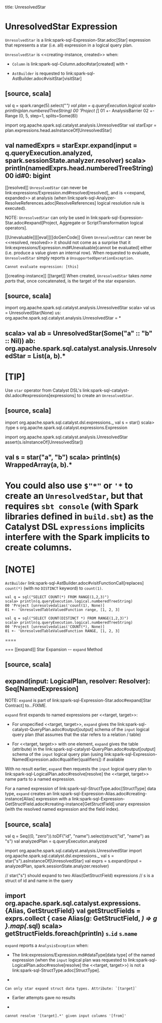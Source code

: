 title: UnresolvedStar

# UnresolvedStar Expression

`UnresolvedStar` is a link:spark-sql-Expression-Star.adoc[Star] expression that represents a star (i.e. all) expression in a logical query plan.

`UnresolvedStar` is <<creating-instance, created>> when:

* `Column` is link:spark-sql-Column.adoc#star[created] with `*`

* `AstBuilder` is requested to link:spark-sql-AstBuilder.adoc#visitStar[visitStar]

[source, scala]
----
val q = spark.range(5).select("*")
val plan = q.queryExecution.logical
scala> println(plan.numberedTreeString)
00 'Project [*]
01 +- AnalysisBarrier
02       +- Range (0, 5, step=1, splits=Some(8))

import org.apache.spark.sql.catalyst.analysis.UnresolvedStar
val starExpr = plan.expressions.head.asInstanceOf[UnresolvedStar]

val namedExprs = starExpr.expand(input = q.queryExecution.analyzed, spark.sessionState.analyzer.resolver)
scala> println(namedExprs.head.numberedTreeString)
00 id#0: bigint
----

[[resolved]]
`UnresolvedStar` can never be link:expressions/Expression.md#resolved[resolved], and is <<expand, expanded>> at analysis (when link:spark-sql-Analyzer-ResolveReferences.adoc[ResolveReferences] logical resolution rule is executed).

NOTE: `UnresolvedStar` can only be used in link:spark-sql-Expression-Star.adoc#expand[Project, Aggregate or ScriptTransformation logical operators].

[[Unevaluable]][[eval]][[doGenCode]]
Given `UnresolvedStar` can never be <<resolved, resolved>> it should not come as a surprise that it link:expressions/Expression.md#Unevaluable[cannot be evaluated] either (i.e. produce a value given an internal row). When requested to evaluate, `UnresolvedStar` simply reports a `UnsupportedOperationException`.

```
Cannot evaluate expression: [this]
```

[[creating-instance]]
[[target]]
When created, `UnresolvedStar` takes *name parts* that, once concatenated, is the target of the star expansion.

[source, scala]
----
import org.apache.spark.sql.catalyst.analysis.UnresolvedStar
scala> val us = UnresolvedStar(None)
us: org.apache.spark.sql.catalyst.analysis.UnresolvedStar = *

scala> val ab = UnresolvedStar(Some("a" :: "b" :: Nil))
ab: org.apache.spark.sql.catalyst.analysis.UnresolvedStar = List(a, b).*
----

[TIP]
====
Use `star` operator from Catalyst DSL's link:spark-sql-catalyst-dsl.adoc#expressions[expressions] to create an `UnresolvedStar`.

[source, scala]
----
import org.apache.spark.sql.catalyst.dsl.expressions._
val s = star()
scala> :type s
org.apache.spark.sql.catalyst.expressions.Expression

import org.apache.spark.sql.catalyst.analysis.UnresolvedStar
assert(s.isInstanceOf[UnresolvedStar])

val s = star("a", "b")
scala> println(s)
WrappedArray(a, b).*
----

You could also use `$"*"` or `'*` to create an `UnresolvedStar`, but that requires `sbt console` (with Spark libraries defined in `build.sbt`) as the Catalyst DSL `expressions` implicits interfere with the Spark implicits to create columns.
====

[NOTE]
====
`AstBuilder` link:spark-sql-AstBuilder.adoc#visitFunctionCall[replaces] `count(*)` (with no `DISTINCT` keyword) to `count(1)`.

```
val q = sql("SELECT COUNT(*) FROM RANGE(1,2,3)")
scala> println(q.queryExecution.logical.numberedTreeString)
00 'Project [unresolvedalias('count(1), None)]
01 +- 'UnresolvedTableValuedFunction range, [1, 2, 3]

val q = sql("SELECT COUNT(DISTINCT *) FROM RANGE(1,2,3)")
scala> println(q.queryExecution.logical.numberedTreeString)
00 'Project [unresolvedalias('COUNT(*), None)]
01 +- 'UnresolvedTableValuedFunction RANGE, [1, 2, 3]
```
====

=== [[expand]] Star Expansion -- `expand` Method

[source, scala]
----
expand(input: LogicalPlan, resolver: Resolver): Seq[NamedExpression]
----

NOTE: `expand` is part of link:spark-sql-Expression-Star.adoc#expand[Star Contract] to...FIXME.

`expand` first expands to named expressions per <<target, target>>:

* For unspecified <<target, target>>, `expand` gives the link:spark-sql-catalyst-QueryPlan.adoc#output[output] schema of the `input` logical query plan (that assumes that the star refers to a relation / table)

* For <<target, target>> with one element, `expand` gives the table (attribute) in the link:spark-sql-catalyst-QueryPlan.adoc#output[output] schema of the `input` logical query plan (using link:spark-sql-Expression-NamedExpression.adoc#qualifier[qualifiers]) if available

With no result earlier, `expand` then requests the `input` logical query plan to link:spark-sql-LogicalPlan.adoc#resolve[resolve] the <<target, target>> name parts to a named expression.

For a named expression of link:spark-sql-StructType.adoc[StructType] data type, `expand` creates an link:spark-sql-Expression-Alias.adoc#creating-instance[Alias] expression with a link:spark-sql-Expression-GetStructField.adoc#creating-instance[GetStructField] unary expression (with the resolved named expression and the field index).

[source, scala]
----
val q = Seq((0, "zero")).toDF("id", "name").select(struct("id", "name") as "s")
val analyzedPlan = q.queryExecution.analyzed

import org.apache.spark.sql.catalyst.analysis.UnresolvedStar
import org.apache.spark.sql.catalyst.dsl.expressions._
val s = star("s").asInstanceOf[UnresolvedStar]
val exprs = s.expand(input = analyzedPlan, spark.sessionState.analyzer.resolver)

// star("s") should expand to two Alias(GetStructField) expressions
// s is a struct of id and name in the query

import org.apache.spark.sql.catalyst.expressions.{Alias, GetStructField}
val getStructFields = exprs.collect { case Alias(g: GetStructField, _) => g }.map(_.sql)
scala> getStructFields.foreach(println)
`s`.`id`
`s`.`name`
----

`expand` reports a `AnalysisException` when:

* The link:expressions/Expression.md#dataType[data type] of the named expression (when the `input` logical plan was requested to link:spark-sql-LogicalPlan.adoc#resolve[resolve] the <<target, target>>) is not a link:spark-sql-StructType.adoc[StructType].
+
```
Can only star expand struct data types. Attribute: `[target]`
```

* Earlier attempts gave no results
+
```
cannot resolve '[target].*' given input columns '[from]'
```
